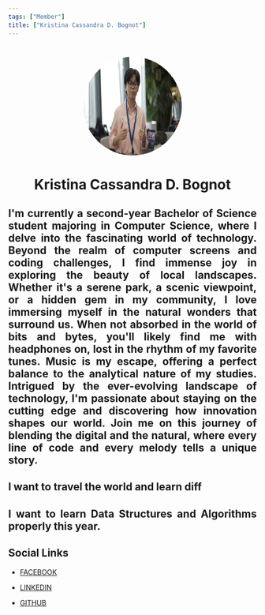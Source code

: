 ```yaml
---
tags: ["Member"]
title: ["Kristina Cassandra D. Bognot"]
---
```


<TagLinks/>

<div align="center">
  <img src="../../images/kaysea.jpg" width="200" height="200" style="border-radius: 50%; margin-top: 25px;" />
</div>

<div align="center">
  <h1>Kristina Cassandra D. Bognot</h1>
</div>

<div style="text-align: justify;">
  <h2>I'm currently a second-year Bachelor of Science student majoring in Computer Science, where I delve into the fascinating world of technology. Beyond the realm of computer screens and coding challenges, I find immense joy in exploring the beauty of local landscapes. Whether it's a serene park, a scenic viewpoint, or a hidden gem in my community, I love immersing myself in the natural wonders that surround us. When not absorbed in the world of bits and bytes, you'll likely find me with headphones on, lost in the rhythm of my favorite tunes. Music is my escape, offering a perfect balance to the analytical nature of my studies. Intrigued by the ever-evolving landscape of technology, I'm passionate about staying on the cutting edge and discovering how innovation shapes our world. Join me on this journey of blending the digital and the natural, where every line of code and every melody tells a unique story.</h2>
  <p></p>

  <h2>I want to travel the world and learn diff </h2>
  <p></p>
  
  <h2>I want to learn Data Structures and Algorithms properly this year. </h2>
  <p></p>

  <h2>Social Links</h2>
  <ul>
    <li>
      <p>
        <a href="https://www.facebook.com/profile.php?id=100082709525742">FACEBOOK</a>
      </p>
    </li>
    <li>
      <p>
        <a href="https://www.linkedin.com/in/kristina-cassandra-bognot/">LINKEDIN</a>
      </p>
    </li>
    <li>
      <p>
        <a href="https://github.com/kaysea-101">GITHUB</a>
      </p>
    </li>
  </ul>
</div>